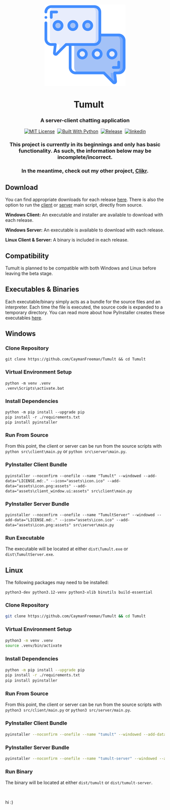 <p align="center">
  <img src="assets/icon.png" width="256" height="256" alt="Tumult Logo">
</p>

<div id="toc" align="center">
  <ul style="list-style: none;">
    <summary>
      <h1 align="center">
        Tumult
      </h1>
    </summary>
  </ul>
</div>

<h3 align="center">
  A server-client chatting application
</h3>

<p align="center">
  <a href="https://github.com/CaymanFreeman/Tumult/blob/main/LICENSE.md"><img alt="MIT License" src="https://img.shields.io/github/license/CaymanFreeman/Tumult?style=flat&color=%23B20D35"></a>&nbsp;
  <a href="https://www.python.org/"><img alt="Built With Python" src="https://img.shields.io/badge/built_with-Python-brightgreen&style=flat"></a>&nbsp;
  <a href="https://github.com/CaymanFreeman/Tumult/releases"><img alt="Release" src="https://img.shields.io/github/v/release/CaymanFreeman/Tumult?include_prereleases&display_name=release&style=flat&color=%239d69c3"></a>&nbsp;
  <a href="https://www.linkedin.com/in/caymanfreeman/"><img alt="linkedin" src="https://img.shields.io/badge/linkedin-Connect_with_me-%230072b1?style=flat"></a>
</p>

<h3 align="center">This project is currently in its beginnings and only has basic functionality. As such, the information below may be incomplete/incorrect.</h3>
  
<h3 align="center">In the meantime, check out my other project, <a href="https://github.com/CaymanFreeman/Clikr">Clikr</a>.</h3>

## Download

You can find appropriate downloads for each release [here](https://github.com/CaymanFreeman/Tumult/releases). There is also the option to run the [client](https://github.com/CaymanFreeman/Tumult/blob/main/src/client/main.py) or [server](https://github.com/CaymanFreeman/Tumult/blob/main/src/server/main.py) main script, directly from source.

**Windows Client:** An executable and installer are available to download with each release.

**Windows Server:** An executable is available to download with each release.

**Linux Client & Server:** A binary is included in each release.

## Compatibility

Tumult is planned to be compatible with both Windows and Linux before leaving the beta stage.

## Executables & Binaries

Each executable/binary simply acts as a bundle for the source files and an interpreter. Each time the file is executed, the source code is expanded to a temporary directory. You can read more about how PyInstaller creates these executables [here](https://pyinstaller.org/en/stable/operating-mode.html#how-the-one-file-program-works).

## Windows

### Clone Repository
```batch
git clone https://github.com/CaymanFreeman/Tumult && cd Tumult
```

### Virtual Environment Setup
```batch
python -m venv .venv
.venv\Scripts\activate.bat
```

### Install Dependencies
```batch
python -m pip install --upgrade pip
pip install -r ./requirements.txt
pip install pyinstaller
```

### Run From Source

From this point, the client or server can be run from the source scripts with `python src\client\main.py` or `python src\server\main.py`.

### PyInstaller Client Bundle
```batch
pyinstaller --noconfirm --onefile --name "Tumult" --windowed --add-data="LICENSE.md:." --icon="assets\icon.ico" --add-data="assets\icon.png:assets" --add-data="assets\client_window.ui:assets" src\client\main.py
```

### PyInstaller Server Bundle
```batch
pyinstaller --noconfirm --onefile --name "TumultServer" --windowed --add-data="LICENSE.md:." --icon="assets\icon.ico" --add-data="assets\icon.png:assets" src\server\main.py
```

### Run Executable

The executable will be located at either `dist\Tumult.exe` or `dist\TumultServer.exe`.

## Linux

The following packages may need to be installed: 
```
python3-dev python3.12-venv python3-xlib binutils build-essential
```

### Clone Repository
```bash
git clone https://github.com/CaymanFreeman/Tumult && cd Tumult
```

### Virtual Environment Setup
```bash
python3 -m venv .venv
source .venv/bin/activate
```

### Install Dependencies
```bash
python -m pip install --upgrade pip
pip install -r ./requirements.txt
pip install pyinstaller
```

### Run From Source

From this point, the client or server can be run from the source scripts with `python3 src/client/main.py` or `python3 src/server/main.py`.

### PyInstaller Client Bundle
```bash
pyinstaller --noconfirm --onefile --name "tumult" --windowed --add-data="LICENSE.md:." --add-data="assets/client_window.ui:assets" src/client/main.py
```

### PyInstaller Server Bundle
```bash
pyinstaller --noconfirm --onefile --name "tumult-server" --windowed --add-data="LICENSE.md:." src/server/main.py
```

### Run Binary

The binary will be located at either `dist/tumult` or `dist/tumult-server`.

‎

hi :)
